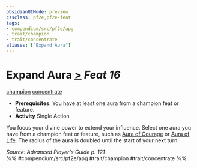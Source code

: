 ```yaml
---
obsidianUIMode: preview
cssclass: pf2e,pf2e-feat
tags:
- compendium/src/pf2e/apg
- trait/champion
- trait/concentrate
aliases: ["Expand Aura"]
---
```

# Expand Aura  [>](/rules/core-rulebook/chapter-9-playing-the-game.md#Actions "Single Action") *Feat 16*  
[champion](/rules/traits/champion.md)  [concentrate](/rules/traits/concentrate.md)  

- **Prerequisites**: You have at least one aura from a champion feat or feature.
- **Activity** Single Action

You focus your divine power to extend your influence. Select one aura you have from a champion feat or feature, such as [Aura of Courage](/compendium/feats/aura-of-courage.md) or [Aura of Life](/compendium/feats/aura-of-life.md). The radius of the aura is doubled until the start of your next turn.

*Source: Advanced Player's Guide p. 121*  
%% #compendium/src/pf2e/apg #trait/champion #trait/concentrate %%